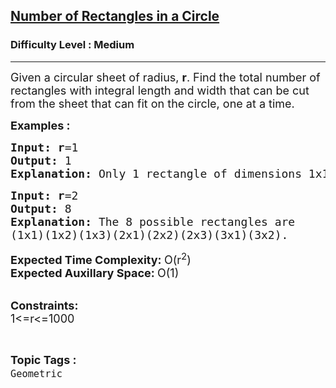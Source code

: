 <h2><a href="https://www.geeksforgeeks.org/problems/rectangles-in-a-circle0457/1">Number of Rectangles in a Circle</a></h2><h3>Difficulty Level : Medium</h3><hr><div class="problems_problem_content__Xm_eO"><p><span style="font-size: 18px;">Given a circular sheet of radius, <strong>r</strong>. Find the total number of rectangles with integral length and width that can be cut from the sheet </span><span style="font-size: 18px;">that can fit on the circle</span><span style="font-size: 18px;">, one at a time.</span></p>
<p><span style="font-size: 18px;"><strong>Examples :</strong></span></p>
<pre><span style="font-size: 18px;"><strong>Input: r</strong>=1
<strong>Output: </strong>1
<strong>Explanation: </strong>Only 1 rectangle of dimensions 1x1.</span></pre>
<pre><span style="font-size: 18px;"><strong>Input: r</strong>=2
<strong>Output: </strong>8
<strong>Explanation: </strong>The 8 possible rectangles are 
(1x1)(1x2)(1x3)(2x1)(2x2)(2x3)(3x1)(3x2).</span></pre>
<p><span style="font-size: 18px;"><strong>Expected Time Complexity: </strong>O(r<sup>2</sup>)<br><strong>Expected Auxillary Space: </strong>O(1)</span></p>
<p><br><span style="font-size: 18px;"><strong>Constraints:</strong><br>1&lt;=r&lt;=1000&nbsp;</span></p></div><br><p><span style=font-size:18px><strong>Topic Tags : </strong><br><code>Geometric</code>&nbsp;